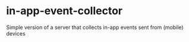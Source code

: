 in-app-event-collector
======================

Simple version of a server that collects in-app events sent from (mobile) devices
